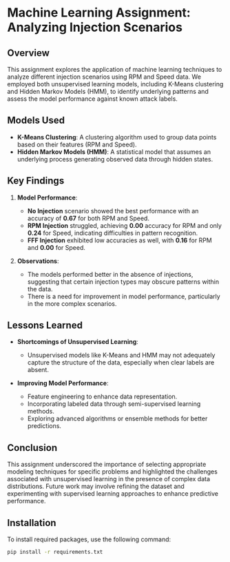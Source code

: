 # Machine Learning Assignment: Analyzing Injection Scenarios

## Overview
This assignment explores the application of machine learning techniques to analyze different injection scenarios using RPM and Speed data. We employed both unsupervised learning models, including K-Means clustering and Hidden Markov Models (HMM), to identify underlying patterns and assess the model performance against known attack labels.

## Models Used
- **K-Means Clustering**: A clustering algorithm used to group data points based on their features (RPM and Speed). 
- **Hidden Markov Models (HMM)**: A statistical model that assumes an underlying process generating observed data through hidden states.

## Key Findings
1. **Model Performance**:
   - **No Injection** scenario showed the best performance with an accuracy of **0.67** for both RPM and Speed.
   - **RPM Injection** struggled, achieving **0.00** accuracy for RPM and only **0.24** for Speed, indicating difficulties in pattern recognition.
   - **FFF Injection** exhibited low accuracies as well, with **0.16** for RPM and **0.00** for Speed.

2. **Observations**:
   - The models performed better in the absence of injections, suggesting that certain injection types may obscure patterns within the data.
   - There is a need for improvement in model performance, particularly in the more complex scenarios.

## Lessons Learned
- **Shortcomings of Unsupervised Learning**:
  - Unsupervised models like K-Means and HMM may not adequately capture the structure of the data, especially when clear labels are absent.
  
- **Improving Model Performance**:
  - Feature engineering to enhance data representation.
  - Incorporating labeled data through semi-supervised learning methods.
  - Exploring advanced algorithms or ensemble methods for better predictions.

## Conclusion
This assignment underscored the importance of selecting appropriate modeling techniques for specific problems and highlighted the challenges associated with unsupervised learning in the presence of complex data distributions. Future work may involve refining the dataset and experimenting with supervised learning approaches to enhance predictive performance.

## Installation
To install required packages, use the following command:
```bash
pip install -r requirements.txt

